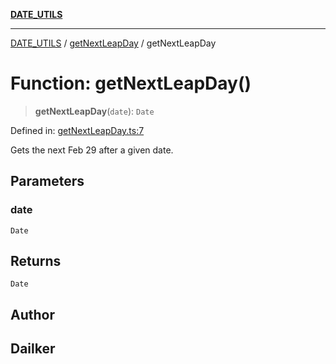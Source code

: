 [**DATE_UTILS**](../../README.md)

***

[DATE_UTILS](../../README.md) / [getNextLeapDay](../README.md) / getNextLeapDay

# Function: getNextLeapDay()

> **getNextLeapDay**(`date`): `Date`

Defined in: [getNextLeapDay.ts:7](https://github.com/dailker/everyutil/blob/0531b9744e97cf76b2fb0fb9c6a72c61ec9e2b23/src/date/getNextLeapDay.ts#L7)

Gets the next Feb 29 after a given date.

## Parameters

### date

`Date`

## Returns

`Date`

## Author

## Dailker
